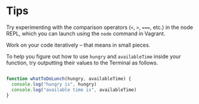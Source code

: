 # Tips
Try experimenting with the comparison operators (`<`, `>`, `===`, etc.) in the node REPL, which you can launch using the `node` command in Vagrant.

Work on your code iteratively – that means in small pieces. 

To help you figure out how to use `hungry` and `availableTime` inside your function, try outputting their values to the Terminal as follows.

```javascript

function whatToDoLunch(hungry, availableTime) {
  console.log("hungry is", hungry)
  console.log("available time is", availableTime)
}
```